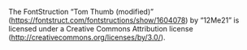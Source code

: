 The FontStruction “Tom Thumb (modified)” (https://fontstruct.com/fontstructions/show/1604078) by “12Me21” is licensed under a Creative Commons Attribution license (http://creativecommons.org/licenses/by/3.0/).
